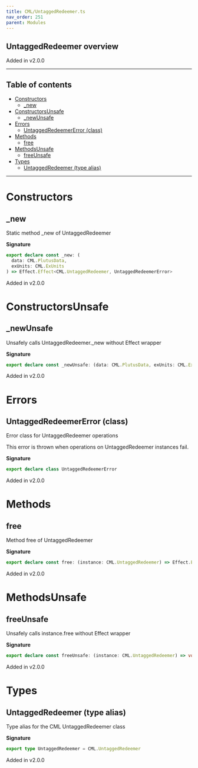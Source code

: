 ```yaml
---
title: CML/UntaggedRedeemer.ts
nav_order: 251
parent: Modules
---
```


## UntaggedRedeemer overview

Added in v2.0.0

---

<h2 class="text-delta">Table of contents</h2>

- [Constructors](#constructors)
  - [\_new](#_new)
- [ConstructorsUnsafe](#constructorsunsafe)
  - [\_newUnsafe](#_newunsafe)
- [Errors](#errors)
  - [UntaggedRedeemerError (class)](#untaggedredeemererror-class)
- [Methods](#methods)
  - [free](#free)
- [MethodsUnsafe](#methodsunsafe)
  - [freeUnsafe](#freeunsafe)
- [Types](#types)
  - [UntaggedRedeemer (type alias)](#untaggedredeemer-type-alias)

---

# Constructors

## \_new

Static method \_new of UntaggedRedeemer

**Signature**

```ts
export declare const _new: (
  data: CML.PlutusData,
  exUnits: CML.ExUnits
) => Effect.Effect<CML.UntaggedRedeemer, UntaggedRedeemerError>
```

Added in v2.0.0

# ConstructorsUnsafe

## \_newUnsafe

Unsafely calls UntaggedRedeemer.\_new without Effect wrapper

**Signature**

```ts
export declare const _newUnsafe: (data: CML.PlutusData, exUnits: CML.ExUnits) => CML.UntaggedRedeemer
```

Added in v2.0.0

# Errors

## UntaggedRedeemerError (class)

Error class for UntaggedRedeemer operations

This error is thrown when operations on UntaggedRedeemer instances fail.

**Signature**

```ts
export declare class UntaggedRedeemerError
```

Added in v2.0.0

# Methods

## free

Method free of UntaggedRedeemer

**Signature**

```ts
export declare const free: (instance: CML.UntaggedRedeemer) => Effect.Effect<void, UntaggedRedeemerError>
```

Added in v2.0.0

# MethodsUnsafe

## freeUnsafe

Unsafely calls instance.free without Effect wrapper

**Signature**

```ts
export declare const freeUnsafe: (instance: CML.UntaggedRedeemer) => void
```

Added in v2.0.0

# Types

## UntaggedRedeemer (type alias)

Type alias for the CML UntaggedRedeemer class

**Signature**

```ts
export type UntaggedRedeemer = CML.UntaggedRedeemer
```

Added in v2.0.0
